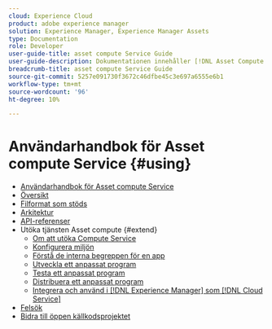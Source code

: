 ```yaml
---
cloud: Experience Cloud
product: adobe experience manager
solution: Experience Manager, Experience Manager Assets
type: Documentation
role: Developer
user-guide-title: asset compute Service Guide
user-guide-description: Dokumentationen innehåller [!DNL Asset Compute Service] uppgifter som att utveckla, hantera, distribuera och felsöka din egen kod.
breadcrumb-title: asset compute Service Guide
source-git-commit: 5257e091730f3672c46dfbe45c3e697a6555e6b1
workflow-type: tm+mt
source-wordcount: '96'
ht-degree: 10%

---
```



# Användarhandbok för Asset compute Service {#using}

+ [Användarhandbok för Asset compute Service](home.md)
+ [Översikt](introduction.md)
+ [Filformat som stöds](https://experienceleague.adobe.com/docs/experience-manager-cloud-service/assets/file-format-support.html)
+ [Arkitektur](architecture.md)
+ [API-referenser](api.md)
+ Utöka tjänsten Asset compute {#extend}
   + [Om att utöka Compute Service](understand-extensibility.md)
   + [Konfigurera miljön](setup-environment.md)
   + [Förstå de interna begreppen för en app](custom-application-internals.md)
   + [Utveckla ett anpassat program](develop-custom-application.md)
   + [Testa ett anpassat program](test-custom-application.md)
   + [Distribuera ett anpassat program](deploy-custom-application.md)
   + [Integrera och använd i [!DNL Experience Manager] som [!DNL Cloud Service]](https://experienceleague.adobe.com/docs/experience-manager-cloud-service/assets/asset-microservices-overview.html)
+ [Felsök](troubleshooting.md)
+ [Bidra till öppen källkodsprojektet](contribute-to-compute-service.md)
